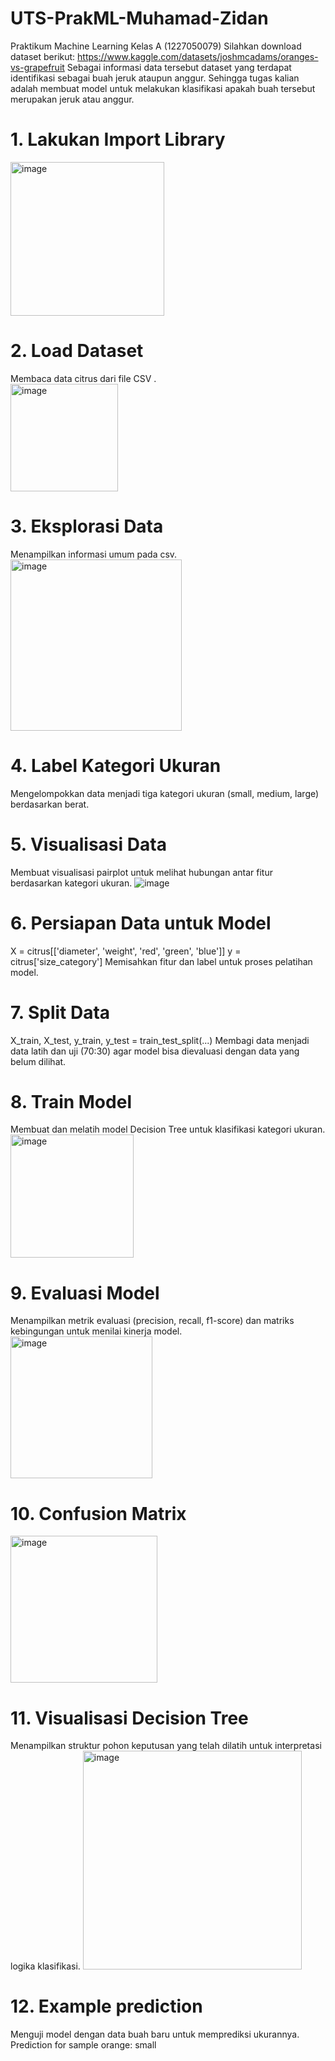 # UTS-PrakML-Muhamad-Zidan
Praktikum Machine Learning Kelas A (1227050079)
Silahkan download dataset berikut: https://www.kaggle.com/datasets/joshmcadams/oranges-vs-grapefruit
Sebagai informasi data tersebut dataset yang terdapat identifikasi sebagai buah jeruk ataupun anggur. Sehingga tugas kalian adalah membuat model untuk melakukan klasifikasi apakah buah tersebut merupakan jeruk atau anggur.

# 1. Lakukan Import Library
<img width="246" alt="image" src="https://github.com/user-attachments/assets/106257c3-12c8-4f22-8ca3-f581b2818581" />

# 2. Load Dataset
Membaca data citrus dari file CSV . <br>
<img width="172" alt="image" src="https://github.com/user-attachments/assets/c858849d-1368-4113-86cb-2b48199dd935" />

# 3. Eksplorasi Data
Menampilkan informasi umum pada csv.<br>
<img width="274" alt="image" src="https://github.com/user-attachments/assets/32fa951b-65de-4ec4-95b1-29617b3587e0" />

# 4. Label Kategori Ukuran
Mengelompokkan data menjadi tiga kategori ukuran (small, medium, large) berdasarkan berat.

# 5. Visualisasi Data
Membuat visualisasi pairplot untuk melihat hubungan antar fitur berdasarkan kategori ukuran.
![image](https://github.com/user-attachments/assets/c941daf7-8515-4589-bdac-4f059286c99b)

# 6. Persiapan Data untuk Model
X = citrus[['diameter', 'weight', 'red', 'green', 'blue']]
y = citrus['size_category']
Memisahkan fitur dan label untuk proses pelatihan model.

# 7. Split Data
X_train, X_test, y_train, y_test = train_test_split(...)
Membagi data menjadi data latih dan uji (70:30) agar model bisa dievaluasi dengan data yang belum dilihat.

# 8. Train Model
Membuat dan melatih model Decision Tree untuk klasifikasi kategori ukuran.
<img width="197" alt="image" src="https://github.com/user-attachments/assets/7b082281-df7f-486d-b9cd-a8d1ccad6b2f" />

# 9.  Evaluasi Model
Menampilkan metrik evaluasi (precision, recall, f1-score) dan matriks kebingungan untuk menilai kinerja model.
<img width="227" alt="image" src="https://github.com/user-attachments/assets/caea9390-14c0-4717-90ae-bbdf288ff19f" />

# 10. Confusion Matrix
<img width="235" alt="image" src="https://github.com/user-attachments/assets/429e10e7-49ee-4482-b0ab-a51ab1fa0312" />

# 11. Visualisasi Decision Tree
Menampilkan struktur pohon keputusan yang telah dilatih untuk interpretasi logika klasifikasi.
<img width="350" alt="image" src="https://github.com/user-attachments/assets/0d7e25d7-d86e-48b7-a139-e51219cad69d" />

# 12. Example prediction
Menguji model dengan data buah baru untuk memprediksi ukurannya.
Prediction for sample orange: small









